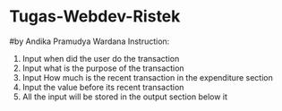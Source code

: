 # Tugas-Webdev-Ristek
#by Andika Pramudya Wardana
Instruction:
1. Input when did the user do the transaction
2. Input what is the purpose of the transaction
3. Input How much is the recent transaction in the expenditure section
4. Input the value before its recent transaction
5. All the input will be stored in the output section below it
